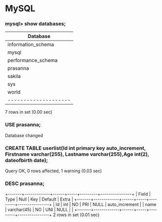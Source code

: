 # MySQL
### mysql> show databases;
| Database           |
|--------------------|
| information_schema |
| mysql              |
| performance_schema |
| prasanna           |
| sakila             |
| sys                |
| world              |
|--------------------|
7 rows in set (0.00 sec)

### USE prasanna;
Database changed

### CREATE TABLE userlist(Id int primary key auto_increment, Firstname varchar(255), Lastname varchar(255),Age int(2), dateofbirth date);
Query OK, 0 rows affected, 1 warning (0.03 sec)

### DESC prasanna;
+-------+-------------+------+-----+---------+----------------+
| Field | Type        | Null | Key | Default | Extra          |
+-------+-------------+------+-----+---------+----------------+
| Id    | int         | NO   | PRI | NULL    | auto_increment |
| name  | varchar(45) | NO   | UNI | NULL    |                |
+-------+-------------+------+-----+---------+----------------+
2 rows in set (0.01 sec)
